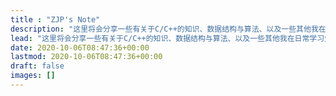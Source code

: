 ```yaml
---
title : "ZJP's Note"
description: "这里将会分享一些有关于C/C++的知识、数据结构与算法、以及一些其他我在日常学习生活中学到的知识。记录知识，认识生活，实行归类化记忆......"
lead: "这里将会分享一些有关于C/C++的知识、数据结构与算法、以及一些其他我在日常学习生活中学到的知识。记录知识，认识生活，实行归类化记忆......"
date: 2020-10-06T08:47:36+00:00
lastmod: 2020-10-06T08:47:36+00:00
draft: false
images: []
---
```

